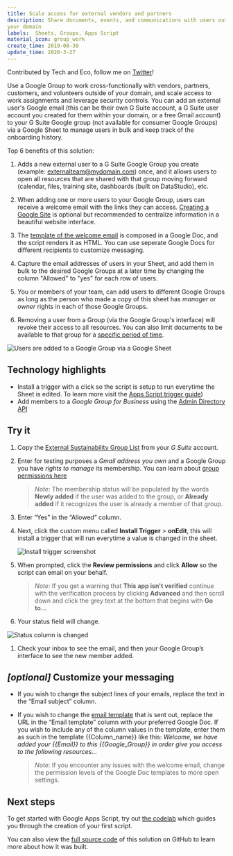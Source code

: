 ```yaml
---
title: Scale access for external vendors and partners
description: Share documents, events, and communications with users outside
your domain
labels:  Sheets, Groups, Apps Script
material_icon: group_work
create_time: 2019-08-30
update_time: 2020-3-27
---
```

Contributed by Tech and Eco, follow me on
[Twitter](https://twitter.com/TechandEco)!

Use a Google Group to work cross-functionally with vendors, partners,
customers, and volunteers outside of your domain, and scale access
to work assignments and leverage security controls. You can add an external
user's Google email (this can be their own G Suite account, a G Suite user
account you created for them within your domain, or a free Gmail account) to
your G Suite Google group (not available for consumer Google Groups) via a
Google Sheet to manage users in bulk and keep track of the onboarding history.

Top 6 benefits of this solution:

 1. Adds a new external user to a G Suite Google Group you create
   (example: externalteam@mydomain.com) once, and it allows users to open all
   resources that are shared with that group moving forward (calendar, files,
   training site, dashboards (built on DataStudio), etc.

 1. When adding one or more users to your Google Group, users can receive a
    welcome email with the links they can access.
    [Creating a Google Site](https://sites.google.com/new) is optional but
    recommended to centralize information in a beautiful website interface.

 1. The
    [template of the welcome email](https://docs.google.com/document/d/1GZDh_u9B2ARpYs3Iks8ZouQ_Xlixq076kAst710Z4cg/edit?usp=sharing)
    is composed in a Google Doc, and the script renders it as HTML. You can use
    seperate Google Docs for different recipients to customize messaging.

 1. Capture the email addresses of users in your Sheet, and add them in bulk to
    the desired Google Groups at a later time by changing the column "Allowed"
    to "yes" for each row of users.

 1. You or members of your team, can add users to different Google Groups as
    long as the person who made a copy of this sheet has
    _manager_ or _owner_ rights in each of those Google Groups.

 1. Removing a user from a Group (via the Google Group's interface) will revoke
    their access to all resources. You can also limit documents to be available
    to that group for a
    [specific period of time](https://support.google.com/docs/answer/2494893?co=GENIE.Platform%3DDesktop&hl=en).

![Users are added to a Google Group via a Google Sheet](https://cdn.jsdelivr.net/gh/gsuitedevs/solutions@master/group-membership/demo.gif)

## Technology highlights

- Install a trigger with a click so the script is setup to run everytime the
Sheet is edited. To learn more visit the
 [Apps Script trigger guide](https://developers.google.com/apps-script/guides/triggers/installable))
- Add members to a _Google Group for Business_ using the
 [Admin Directory API](https://developers.google.com/apps-script/advanced/admin-sdk-directory)

## Try it

1. Copy the [External Sustainability Group List](https://docs.google.com/spreadsheets/d/1toqdDkWSAOL7aIElil59RHJH0b1Efebg7GBlgjn3B2Y/copy) from your _G Suite_ account.

1. Enter for testing purposes a _Gmail address you own_ and a Google Group you
   have _rights to manage_ its membership. You can learn about
   [group permissions here](https://support.google.com/groups/answer/2464975?hl=en)

   > _Note_: The membership status will be populated by the words
   > **Newly added** if the user was added to the group, or **Already added**
   > if it recognizes the user is already a member of that group.

1. Enter “Yes” in the “Allowed” column.

1. Next, click the custom menu called **Install Trigger** > **onEdit**, this
   will install a trigger that will run everytime a value is changed in the
   sheet.

   ![Install trigger screenshot](https://cdn.jsdelivr.net/gh/gsuitedevs/solutions@master/group-membership/install_trigger.png)

1. When prompted, click the **Review permissions** and click **Allow** so the
   script can email on your behalf.

   > _Note_: If you get a warning that **This app isn't verified** continue
   > with the verification process by clicking **Advanced** and then scroll
   > down and click the grey text at the bottom that begins with **Go to...**

1. Your status field will change.

![Status column is changed](https://cdn.jsdelivr.net/gh/gsuitedevs/solutions@master/group-membership/final_group_add.gif)

1. Check your inbox to see the email, and then your Google Group’s interface
   to see the new member added.

## _[optional]_ Customize your messaging

- If you wish to change the subject lines of your emails, replace
 the text in the “Email subject” column.

- If you wish to change the
  [email template](https://docs.google.com/document/d/1GZDh_u9B2ARpYs3Iks8ZouQ_Xlixq076kAst710Z4cg/edit#heading=h.uwtpzkmp9874)
  that is sent out, replace the URL in the “Email template” column with your
  preferred Google Doc. If you wish to include any of the column values in the
  template, enter them as such in the template {{Column_name}} like
  this: _Welcome, we have added your {{Email}} to this {{Google_Group}} in
  order give you access to the following resources..._
  > _Note_: If you encounter any issues with the welcome email, change the
  > permission levels of the Google Doc templates to more open settings.

## Next steps

To get started with Google Apps Script, try out [the codelab][codelab]
which guides you through the creation of your first script.

You can also view the [full source code][github] of this solution on GitHub to
learn more about how it was built.

[codelab]: https://codelabs.developers.google.com/codelabs/apps-script-intro
[github]: https://github.com/gsuitedevs/solutions/blob/master/group-membership
